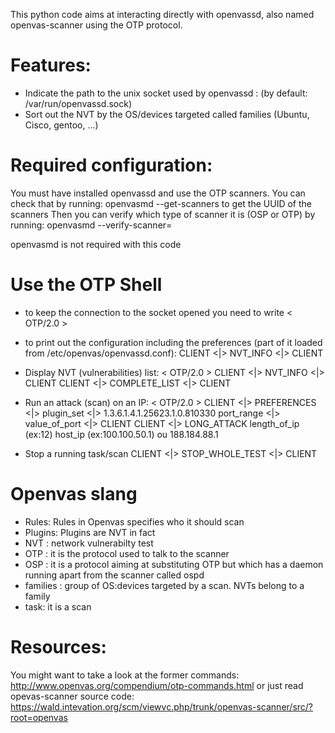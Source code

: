 

This python code aims at interacting directly with openvassd, also named openvas-scanner using the OTP protocol.

# Features:

* Indicate the path to the unix socket used by openvassd : (by default: /var/run/openvassd.sock)
* Sort out the NVT by the OS/devices targeted called families (Ubuntu, Cisco, gentoo, ...)

# Required configuration:

You must have installed openvassd and use the OTP scanners. You can check that by running:
openvasmd --get-scanners to get the UUID of the scanners
Then you can verify which type of scanner it is (OSP or OTP) by running:
openvasmd --verify-scanner=<UUID scanner>

openvasmd is not required with this code

# Use the OTP Shell

* to keep the connection to the socket opened you need to write
< OTP/2.0 >

* to print out the configuration including the preferences (part of it loaded from /etc/openvas/openvassd.conf):
CLIENT <|> NVT_INFO <|> CLIENT

* Display NVT (vulnerabilities) list:
< OTP/2.0 >
CLIENT <|> NVT_INFO <|> CLIENT
CLIENT <|> COMPLETE_LIST <|> CLIENT

* Run an attack (scan) on an IP:
< OTP/2.0 >
CLIENT <|> PREFERENCES <|>
plugin_set <|> 1.3.6.1.4.1.25623.1.0.810330
port_range <|> value_of_port
<|> CLIENT
CLIENT <|> LONG_ATTACK
length_of_ip (ex:12)
host_ip (ex:100.100.50.1) ou 188.184.88.1

* Stop a running task/scan
CLIENT <|> STOP_WHOLE_TEST <|> CLIENT

# Openvas slang
* Rules: Rules in Openvas specifies who it should scan
* Plugins: Plugins are NVT in fact
* NVT : network vulnerabilty test
* OTP : it is the protocol used to talk to the scanner
* OSP : it is a protocol aiming at substituting OTP but which has a daemon running apart from the scanner called ospd
* families : group of OS:devices targeted by a scan. NVTs belong to a family
* task: it is a scan

# Resources:
You might want to take a look at the former commands: http://www.openvas.org/compendium/otp-commands.html
or just read opevas-scanner source code: https://wald.intevation.org/scm/viewvc.php/trunk/openvas-scanner/src/?root=openvas
